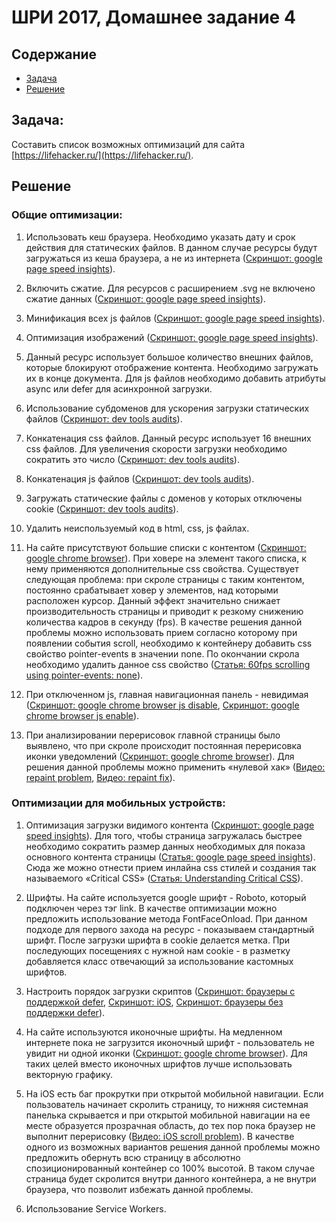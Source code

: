 # ШРИ 2017, Домашнее задание 4

## Содержание

- [Задача](#Задача)
- [Решение](#Решение)

## Задача:
Составить список возможных оптимизаций для сайта [https://lifehacker.ru/](https://lifehacker.ru/).

## Решение

### Общие оптимизации:

1. Использовать кеш браузера. Необходимо указать дату и срок действия для статических файлов. В данном случае ресурсы будут загружаться из кеша браузера, а не из интернета ([Скриншот: google page speed insights](/screenshots/cache.png?raw=true)). 

2. Включить сжатие. Для ресурсов с расширением .svg не включено сжатие данных ([Скриншот: google page speed insights](/screenshots/gzip.png?raw=true)).

3. Минификация всех js файлов ([Скриншот: google page speed insights](/screenshots/jsmin.png?raw=true)).

4. Оптимизация изображений ([Скриншот: google page speed insights](/screenshots/imgmin.png?raw=true)).

5. Данный ресурс использует большое количество внешних файлов, которые блокируют отображение контента. Необходимо загружать их в конце документа. Для js файлов необходимо добавить атрибуты async или defer для асинхронной загрузки.

6. Использование субдоменов для ускорения загрузки статических файлов ([Скриншот: dev tools audits](/screenshots/host.png?raw=true)).

7. Конкатенация css файлов. Данный ресурс использует 16 внешних css файлов. Для увеличения скорости загрузки необходимо сократить это число ([Скриншот: dev tools audits](/screenshots/cssconcat.png?raw=true)).

8. Конкатенация js файлов ([Скриншот: dev tools audits](/screenshots/jsconcat.png?raw=true)).

9. Загружать статические файлы с доменов у которых отключены cookie ([Скриншот: dev tools audits](/screenshots/cookie.png?raw=true)).

10. Удалить неиспользуемый код в html, css, js файлах.

11. На сайте присутствуют большие списки с контентом ([Скриншот: google chrome browser](/screenshots/content.png?raw=true)). При ховере на элемент такого списка, к нему применяются дополнительные css свойства. Существует следующая проблема: при скроле страницы с таким контентом, постоянно срабатывает ховер у элементов, над которыми расположен курсор. Данный эффект значительно снижает производительность страницы и приводит к резкому снижению количества кадров в секунду (fps). В качестве решения данной проблемы можно использовать прием согласно которому при появлении события scroll, необходимо к контейнеру добавить css свойство pointer-events в значении none. По окончании скрола необходимо удалить данное css свойство ([Статья: 60fps scrolling using pointer-events: none](https://www.thecssninja.com/css/pointer-events-60fps)).

12. При отключенном js, главная навигационная панель - невидимая ([Скриншот: google chrome browser js disable](/screenshots/navigationjsdisable.png?raw=true), [Скриншот: google chrome browser js enable](/screenshots/navigationjsenable.png?raw=true)). 

13. При анализировании перерисовок главной страницы было выявлено, что при скроле происходит постоянная перерисовка иконки уведомлений ([Скриншот: google chrome browser](/screenshots/repaint.png?raw=true)). Для решения данной проблемы можно применить «нулевой хак» ([Видео: repaint problem](https://drive.google.com/open?id=0B4DR2fff2kdWYlQ4RFd6T3dRQ2s), [Видео: repaint fix](https://drive.google.com/open?id=0B4DR2fff2kdWYnBZU0k5YmVaeE0)). 

### Оптимизации для мобильных устройств:

1. Оптимизация загрузки видимого контента ([Скриншот: google page speed insights](/screenshots/visiblecontent.png?raw=true)). Для того, чтобы страница загружалась быстрее необходимо сократить размер данных необходимых для показа основного контента страницы ([Статья: google page speed insights](https://developers.google.com/speed/docs/insights/PrioritizeVisibleContent)). Сюда же можно отнести прием инлайна css стилей и создания так называемого «Critical CSS» ([Статья: Understanding Critical CSS](https://www.smashingmagazine.com/2015/08/understanding-critical-css/)).

2. Шрифты. На сайте используется google шрифт - Roboto, который подключен через тэг link. В качестве оптимизации можно предложить использование метода FontFaceOnload. При данном подходе для первого захода на ресурс - показываем стандартный шрифт. После загрузки шрифта в cookie делается метка. При последующих посещениях с нужной нам cookie - в разметку добавляется класс отвечающий за использование каcтомных шрифтов.

3. Настроить порядок загрузки скриптов ([Скриншот: браузеры с поддержкой defer](/screenshots/withdefer.png?raw=true), [Скриншот: iOS](/screenshots/ios.png?raw=true), [Скриншот: браузеры без поддержки defer](/screenshots/withoutdefer.png?raw=true)).

4. На сайте используются иконочные шрифты. На медленном интернете пока не загрузится иконочный шрифт - пользователь не увидит ни одной иконки ([Скриншот: google chrome browser](/screenshots/icon.png?raw=true)). Для таких целей вместо иконочных шрифтов лучше использовать векторную графику.

5. На iOS есть баг прокрутки при открытой мобильной навигации. Если пользователь начинает скролить страницу, то нижняя системная панелька скрывается и при открытой мобильной навигации на ее месте образуется прозрачная область, до тех пор пока браузер не выполнит перерисовку ([Видео: iOS scroll problem](https://drive.google.com/open?id=0B4DR2fff2kdWNU1yc1U2SzhnR28)). В качестве одного из возможных вариантов решения данной проблемы можно предложить обернуть всю страницу в абсолютно спозиционированный контейнер со 100% высотой. В таком случае страница будет скролится внутри данного контейнера, а не внутри браузера, что позволит избежать данной проблемы.

6. Использование Service Workers.